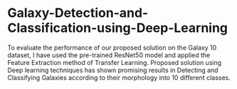 # Galaxy-Detection-and-Classification-using-Deep-Learning
To evaluate the performance of our proposed solution on the Galaxy 10 dataset, I have used the pre-trained ResNet50 model and applied the Feature Extraction method of Transfer Learning. 
Proposed solution using Deep learning techniques has shown promising results in Detecting and Classifying Galaxies according to their morphology into 10 different classes.
